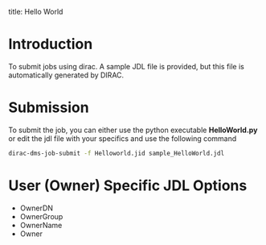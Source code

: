 title: Hello World

Introduction
============

To submit jobs using dirac. A sample JDL file is provided, but this file is automatically generated by DIRAC.

Submission
==========

To submit the job, you can either use the python executable __HelloWorld.py__
or edit the jdl file with your specifics and use the following command

```bash
dirac-dms-job-submit -f Helloworld.jid sample_HelloWorld.jdl
```

User (Owner) Specific JDL Options
=================================

 * OwnerDN
 * OwnerGroup
 * OwnerName
 * Owner
